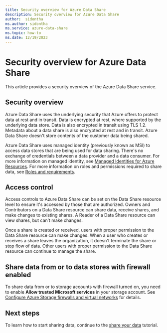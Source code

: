 ```yaml
---
title: Security overview for Azure Data Share
description: Security overview for Azure Data Share
author:  sidontha
ms.author: sidontha
ms.service: azure-data-share
ms.topic: how-to
ms.date: 12/19/2023
---
```

# Security overview for Azure Data Share

This article provides a security overview of the Azure Data Share service.

## Security overview

Azure Data Share uses the underlying security that Azure offers to protect data at rest and in transit. Data is encrypted at rest, where supported by the underlying data store. Data is also encrypted in transit using TLS 1.2. Metadata about a data share is also encrypted at rest and in transit. Azure Data Share doesn't store contents of the customer data being shared.

Azure Data Share uses managed identity (previously known as MSI) to access data stores that are being used for data sharing. There's no exchange of credentials between a data provider and a data consumer. For more information on managed identity, see [Managed Identities for Azure Resources](../active-directory/managed-identities-azure-resources/services-support-managed-identities.md). For more information on roles and permissions required to share data, see [Roles and requirements](concepts-roles-permissions.md).

## Access control

Access controls to Azure Data Share can be set on the Data Share resource level to ensure it's accessed by those that are authorized. Owners and Contributors on a Data Share resource can share data, receive shares, and make changes to existing shares. A Reader of a Data Share resource can view shares, but can’t make changes.

Once a share is created or received, users with proper permission to the Data Share resource can make changes. When a user who creates or receives a share leaves the organization, it doesn't terminate the share or stop flow of data. Other users with proper permission to the Data Share resource can continue to manage the share.

## Share data from or to data stores with firewall enabled

To share data from or to storage accounts with firewall turned on, you need to enable **Allow trusted Microsoft services** in your storage account. See [Configure Azure Storage firewalls and virtual networks](../storage/common/storage-network-security.md#trusted-microsoft-services) for details.

## Next steps

To learn how to start sharing data, continue to the [share your data](share-your-data.md) tutorial.
